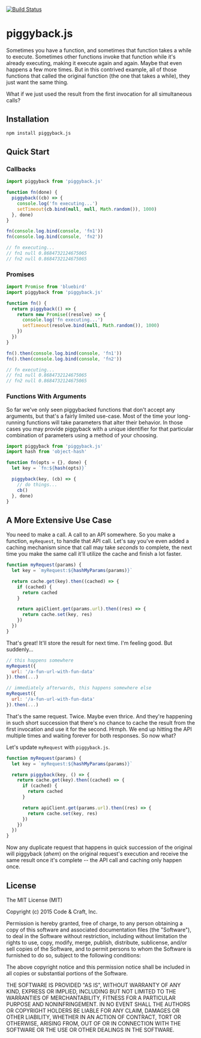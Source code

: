 [![Build Status](https://api.travis-ci.org/codeandcraftnyc/piggyback.js.svg?branch=master)](https://travis-ci.org/codeandcraftnyc/piggyback.js)

# piggyback.js

Sometimes you have a function, and sometimes that function takes a while to
execute. Sometimes other functions invoke that function while it's already
executing, making it execute again and again. Maybe that even happens a few
more times. But in this contrived example, all of those functions that called
the original function (the one that takes a while), they just want the same
thing.

What if we just used the result from the first invocation for all simultaneous
calls?



## Installation

```sh
npm install piggyback.js
```



## Quick Start

### Callbacks

```js
import piggyback from 'piggyback.js'

function fn(done) {
  piggyback((cb) => {
    console.log('fn executing...')
    setTimeout(cb.bind(null, null, Math.random()), 1000)
  }, done)
}

fn(console.log.bind(console, 'fn1'))
fn(console.log.bind(console, 'fn2'))

// fn executing...
// fn1 null 0.8684732124675065
// fn2 null 0.8684732124675065
```

### Promises

```js
import Promise from 'bluebird'
import piggyback from 'piggyback.js'

function fn() {
  return piggyback(() => {
    return new Promise((resolve) => {
      console.log('fn executing...')
      setTimeout(resolve.bind(null, Math.random()), 1000)
    })
  })
}

fn().then(console.log.bind(console, 'fn1'))
fn().then(console.log.bind(console, 'fn2'))

// fn executing...
// fn1 null 0.8684732124675065
// fn2 null 0.8684732124675065
```



### Functions With Arguments

So far we've only seen piggybacked functions that don't accept any arguments,
but that's a fairly limited use-case. Most of the time your long-running
functions will take parameters that alter their behavior. In those cases you
may provide piggyback with a unique identifier for that particular combination
of parameters using a method of your choosing.

```js
import piggyback from 'piggyback.js'
import hash from 'object-hash'

function fn(opts = {}, done) {
  let key = `fn:${hash(opts)}`

  piggyback(key, (cb) => {
    // do things...
    cb()
  }, done)
}
```



## A More Extensive Use Case

You need to make a call. A call to an API somewhere. So you make a function,
`myRequest`, to handle that API call. Let's say you've even added a caching
mechanism since that call may take _seconds_ to complete, the next time you
make the same call it'll utilize the cache and finish a lot faster.

```js
function myRequest(params) {
  let key = `myRequest:${hashMyParams(params)}`

  return cache.get(key).then((cached) => {
    if (cached) {
      return cached
    }

    return apiClient.get(params.url).then((res) => {
      return cache.set(key, res)
    })
  })
}
```

That's great! It'll store the result for next time. I'm feeling good.
But suddenly...

```js
// this happens somewhere
myRequest({
  url: '/a-fun-url-with-fun-data'
}).then(...)

// immediately afterwards, this happens somewhere else
myRequest({
  url: '/a-fun-url-with-fun-data'
}).then(...)
```

That's the same request. Twice. Maybe even thrice. And they're happening in
such short succession that there's no chance to cache the result from the
first invocation and use it for the second. Hrmph. We end up hitting the API
multiple times and waiting forever for both responses. So now what?

Let's update `myRequest` with `piggyback.js`.

```js
function myRequest(params) {
  let key = `myRequest:${hashMyParams(params)}`

  return piggyback(key, () => {
    return cache.get(key).then((cached) => {
      if (cached) {
        return cached
      }

      return apiClient.get(params.url).then((res) => {
        return cache.set(key, res)
      })
    })
  })
}
```

Now any duplicate request that happens in quick succession of the original
will piggyback (_ahem_) on the original request's execution and receive the
same result once it's complete -- the API call and caching only happen once.



## License

The MIT License (MIT)

Copyright (c) 2015 Code & Craft, Inc.

Permission is hereby granted, free of charge, to any person obtaining a copy of this software and associated documentation files (the "Software"), to deal in the Software without restriction, including without limitation the rights to use, copy, modify, merge, publish, distribute, sublicense, and/or sell copies of the Software, and to permit persons to whom the Software is furnished to do so, subject to the following conditions:

The above copyright notice and this permission notice shall be included in all copies or substantial portions of the Software.

THE SOFTWARE IS PROVIDED "AS IS", WITHOUT WARRANTY OF ANY KIND, EXPRESS OR IMPLIED, INCLUDING BUT NOT LIMITED TO THE WARRANTIES OF MERCHANTABILITY, FITNESS FOR A PARTICULAR PURPOSE AND NONINFRINGEMENT. IN NO EVENT SHALL THE AUTHORS OR COPYRIGHT HOLDERS BE LIABLE FOR ANY CLAIM, DAMAGES OR OTHER LIABILITY, WHETHER IN AN ACTION OF CONTRACT, TORT OR OTHERWISE, ARISING FROM, OUT OF OR IN CONNECTION WITH THE SOFTWARE OR THE USE OR OTHER DEALINGS IN THE SOFTWARE.
